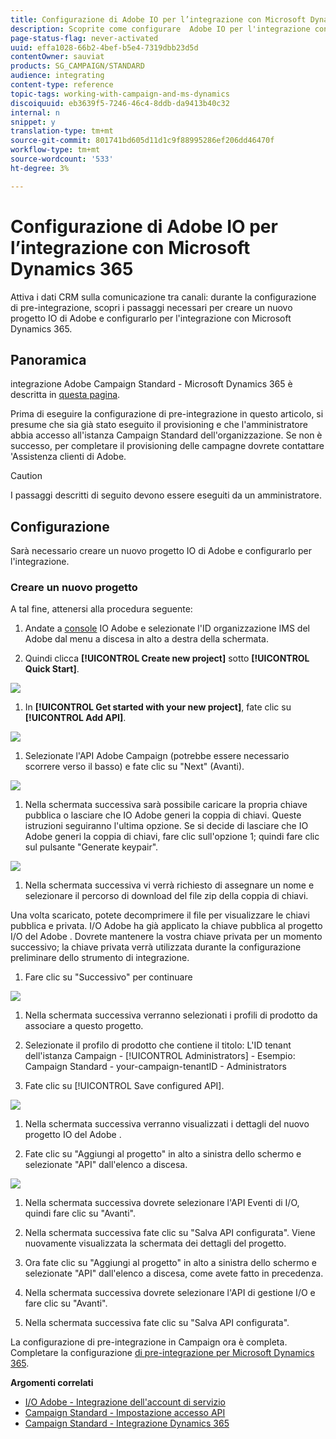 ```yaml
---
title: Configurazione di Adobe IO per l’integrazione con Microsoft Dynamics 365
description: Scoprite come configurare  Adobe IO per l'integrazione con Microsoft Dynamics 365.
page-status-flag: never-activated
uuid: effa1028-66b2-4bef-b5e4-7319dbb23d5d
contentOwner: sauviat
products: SG_CAMPAIGN/STANDARD
audience: integrating
content-type: reference
topic-tags: working-with-campaign-and-ms-dynamics
discoiquuid: eb3639f5-7246-46c4-8ddb-da9413b40c32
internal: n
snippet: y
translation-type: tm+mt
source-git-commit: 801741bd605d11d1c9f88995286ef206dd46470f
workflow-type: tm+mt
source-wordcount: '533'
ht-degree: 3%

---
```



# Configurazione di Adobe IO per l’integrazione con Microsoft Dynamics 365

Attiva i dati CRM sulla comunicazione tra canali: durante la configurazione di pre-integrazione, scopri i passaggi necessari per creare un nuovo progetto IO di Adobe  e configurarlo per l&#39;integrazione con Microsoft Dynamics 365.

## Panoramica

 integrazione Adobe Campaign Standard - Microsoft Dynamics 365 è descritta in [questa pagina](../../integrating/using/working-with-campaign-standard-and-microsoft-dynamics-365.md).

Prima di eseguire la configurazione di pre-integrazione in questo articolo, si presume che sia già stato eseguito il provisioning e che l&#39;amministratore abbia accesso all&#39;istanza Campaign Standard dell&#39;organizzazione.  Se non è successo, per completare il provisioning delle campagne dovrete contattare &#39;Assistenza clienti di Adobe.

>[!CAUTION]
>
>I passaggi descritti di seguito devono essere eseguiti da un amministratore.

## Configurazione

Sarà necessario creare un nuovo progetto IO di Adobe  e configurarlo per l&#39;integrazione.

### Creare un nuovo progetto

A tal fine, attenersi alla procedura seguente:

1. Andate a [console](https://console.adobe.io/home#) IO Adobe e selezionate l&#39;ID organizzazione IMS del Adobe  dal menu a discesa in alto a destra della schermata.

1. Quindi clicca **[!UICONTROL Create new project]** sotto **[!UICONTROL Quick Start]**.

![](assets/adobeIO1.png)

1. In **[!UICONTROL Get started with your new project]**, fate clic su **[!UICONTROL Add API]**.

![](assets/adobeIO2.png)

1. Selezionate l&#39;API Adobe Campaign  (potrebbe essere necessario scorrere verso il basso) e fate clic su &quot;Next&quot; (Avanti).

![](assets/adobeIO3.png)

1. Nella schermata successiva sarà possibile caricare la propria chiave pubblica o lasciare che  IO Adobe generi la coppia di chiavi. Queste istruzioni seguiranno l&#39;ultima opzione. Se si decide di lasciare che  IO Adobe generi la coppia di chiavi, fare clic sull&#39;opzione 1; quindi fare clic sul pulsante &quot;Generate keypair&quot;.

![](assets/adobeIO4.png)

1. Nella schermata successiva vi verrà richiesto di assegnare un nome e selezionare il percorso di download del file zip della coppia di chiavi.

Una volta scaricato, potete decomprimere il file per visualizzare le chiavi pubblica e privata.  I/O Adobe ha già applicato la chiave pubblica al progetto I/O del Adobe . Dovrete mantenere la vostra chiave privata per un momento successivo; la chiave privata verrà utilizzata durante la configurazione preliminare dello strumento di integrazione.

1. Fare clic su &quot;Successivo&quot; per continuare

![](assets/adobeIO5.png)

1. Nella schermata successiva verranno selezionati i profili di prodotto da associare a questo progetto.

1. Selezionate il profilo di prodotto che contiene il titolo: L&#39;ID tenant dell&#39;istanza Campaign - [!UICONTROL Administrators] - Esempio: Campaign Standard - your-campaign-tenantID - Administrators

1. Fate clic su [!UICONTROL Save configured API].

![](assets/adobeIO6.png)

1. Nella schermata successiva verranno visualizzati i dettagli del nuovo progetto IO del Adobe .

1. Fate clic su &quot;Aggiungi al progetto&quot; in alto a sinistra dello schermo e selezionate &quot;API&quot; dall&#39;elenco a discesa.

![](assets/adobeIO7.png)

1. Nella schermata successiva dovrete selezionare l&#39;API Eventi di I/O, quindi fare clic su &quot;Avanti&quot;.

1. Nella schermata successiva fate clic su &quot;Salva API configurata&quot;.  Viene nuovamente visualizzata la schermata dei dettagli del progetto.

1. Ora fate clic su &quot;Aggiungi al progetto&quot; in alto a sinistra dello schermo e selezionate &quot;API&quot; dall&#39;elenco a discesa, come avete fatto in precedenza.

1. Nella schermata successiva dovrete selezionare l&#39;API di gestione I/O e fare clic su &quot;Avanti&quot;.

1. Nella schermata successiva fate clic su &quot;Salva API configurata&quot;.

La configurazione di pre-integrazione in Campaign ora è completa.  Completare la configurazione [di pre-integrazione per Microsoft Dynamics 365](../../integrating/using/configure-microsoft-dynamics-365-for-campaign-integration.md).

**Argomenti correlati**

* [I/O Adobe  - Integrazione dell&#39;account di servizio](https://www.adobe.io/authentication/auth-methods.html#!AdobeDocs/adobeio-auth/master/AuthenticationOverview/ServiceAccountIntegration.md)
* [Campaign Standard - Impostazione accesso API](https://docs.campaign.adobe.com/doc/standard/en/api/ACS_API.html#setting-up-api-access)
* [Campaign Standard - Integrazione Dynamics 365](../../integrating/using/configure-microsoft-dynamics-365-for-campaign-integration.md)